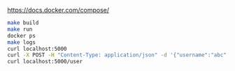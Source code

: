 https://docs.docker.com/compose/

```bash
make build
make run
docker ps
make logs
curl localhost:5000
curl -X POST -H "Content-Type: application/json" -d '{"username":"abc","email":"abc"}' localhost:5000/user
curl localhost:5000/user
```

